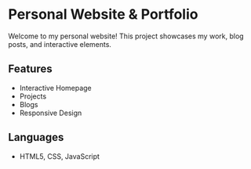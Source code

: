 # Personal Website & Portfolio

Welcome to my personal website! This project showcases my work, blog posts, and interactive elements.

## Features
- Interactive Homepage
- Projects
- Blogs
- Responsive Design

## Languages
- HTML5, CSS, JavaScript
